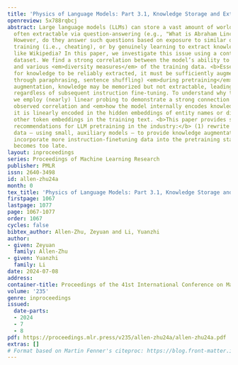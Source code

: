 ```yaml
---
title: 'Physics of Language Models: Part 3.1, Knowledge Storage and Extraction'
openreview: 5x788rqbcj
abstract: Large language models (LLMs) can store a vast amount of world knowledge,
  often extractable via question-answering (e.g., "What is Abraham Lincoln’s birthday?”).
  However, do they answer such questions based on exposure to similar questions during
  training (i.e., cheating), or by genuinely learning to extract knowledge from sources
  like Wikipedia? In this paper, we investigate this issue using a controlled biography
  dataset. We find a strong correlation between the model’s ability to extract knowledge
  and various <em>diversity measures</em> of the training data. <b>Essentially</b>,
  for knowledge to be reliably extracted, it must be sufficiently augmented (e.g.,
  through paraphrasing, sentence shuffling) <em>during pretraining</em>. Without such
  augmentation, knowledge may be memorized but not extractable, leading to 0% accuracy,
  regardless of subsequent instruction fine-tuning. To understand why this occurs,
  we employ (nearly) linear probing to demonstrate a strong connection between the
  observed correlation and <em>how the model internally encodes knowledge</em> — whether
  it is linearly encoded in the hidden embeddings of entity names or distributed across
  other token embeddings in the training text. <b>This paper provides several key
  recommendations for LLM pretraining in the industry:</b> (1) rewrite the pretraining
  data — using small, auxiliary models — to provide knowledge augmentation, and (2)
  incorporate more instruction-finetuning data into the pretraining stage before it
  becomes too late.
layout: inproceedings
series: Proceedings of Machine Learning Research
publisher: PMLR
issn: 2640-3498
id: allen-zhu24a
month: 0
tex_title: 'Physics of Language Models: Part 3.1, Knowledge Storage and Extraction'
firstpage: 1067
lastpage: 1077
page: 1067-1077
order: 1067
cycles: false
bibtex_author: Allen-Zhu, Zeyuan and Li, Yuanzhi
author:
- given: Zeyuan
  family: Allen-Zhu
- given: Yuanzhi
  family: Li
date: 2024-07-08
address:
container-title: Proceedings of the 41st International Conference on Machine Learning
volume: '235'
genre: inproceedings
issued:
  date-parts:
  - 2024
  - 7
  - 8
pdf: https://proceedings.mlr.press/v235/allen-zhu24a/allen-zhu24a.pdf
extras: []
# Format based on Martin Fenner's citeproc: https://blog.front-matter.io/posts/citeproc-yaml-for-bibliographies/
---
```

